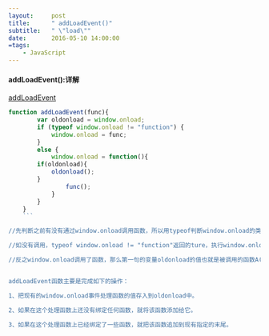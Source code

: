```yaml
---
layout:     post
title:      " addLoadEvent()"
subtitle:   " \"load\""
date:       2016-05-10 14:00:00
=tags:
    - JavaScript
---
```

#### addLoadEvent():详解

[addLoadEvent](http://blog.csdn.net/zh592677127/article/details/8055589)

```javascript
function addLoadEvent(func){
        var oldonload = window.onload;
        if (typeof window.onload != "function") {
            window.onload = func;
        }
        else {
            window.onload = function(){
		if(oldonload){
		    oldonload();
		}
                func();
            }
        }
    }
    ```

//先判断之前有没有通过window.onload调用函数，所以用typeof判断window.onload的类型.

//如没有调用，typeof window.onload != "function"返回的ture，执行window.onload = func;即window.onload先调用你的函数newFunc();

//反之window.onload调用了函数，那么第一句的变量oldonload的值也就是被调用的函数A()了，判断window.onload调用了函数，typeof window.onload != "function"返回的就是false;执行window.onload = function(){oldonload();func();},那么window.onload调用的就是一个匿名函数，这个匿名函数就会先调用oldonload()函数(也就是A()函数)，再调用你的newFunc()函数。　


addLoadEvent函数主要是完成如下的操作： 

1、把现有的window.onload事件处理函数的值存入到oldonload中。 

2、如果在这个处理函数上还没有绑定任何函数，就将该函数添加给它。 

3、如果在这个处理函数上已经绑定了一些函数，就把该函数追加到现有指定的末尾。